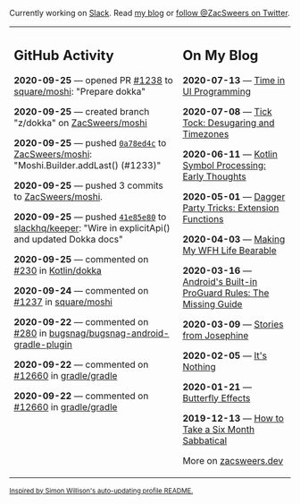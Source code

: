 Currently working on [Slack](https://slack.com/). Read [my blog](https://zacsweers.dev/) or [follow @ZacSweers on Twitter](https://twitter.com/ZacSweers).

<table><tr><td valign="top" width="60%">

## GitHub Activity
<!-- githubActivity starts -->
**2020-09-25** — opened PR [#1238](https://api.github.com/repos/square/moshi/pulls/1238) to [square/moshi](https://api.github.com/repos/square/moshi): "Prepare dokka"

**2020-09-25** — created branch "z/dokka" on [ZacSweers/moshi](https://api.github.com/repos/ZacSweers/moshi)

**2020-09-25** — pushed [`0a78ed4c`](https://github.com/ZacSweers/moshi/commit/0a78ed4cb1020311e4c768658eac4ac31224a0fa) to [ZacSweers/moshi](https://api.github.com/repos/ZacSweers/moshi): "Moshi.Builder.addLast() (#1233)"

**2020-09-25** — pushed 3 commits to [ZacSweers/moshi](https://api.github.com/repos/ZacSweers/moshi).

**2020-09-25** — pushed [`41e85e80`](https://github.com/slackhq/keeper/commit/41e85e8055459585692bbbf7433f20afcd7c3534) to [slackhq/keeper](https://api.github.com/repos/slackhq/keeper): "Wire in explicitApi() and updated Dokka docs"

**2020-09-25** — commented on [#230](https://github.com/Kotlin/dokka/issues/230#issuecomment-698741351) in [Kotlin/dokka](https://api.github.com/repos/Kotlin/dokka)

**2020-09-24** — commented on [#1237](https://github.com/square/moshi/issues/1237#issuecomment-698508226) in [square/moshi](https://api.github.com/repos/square/moshi)

**2020-09-22** — commented on [#280](https://github.com/bugsnag/bugsnag-android-gradle-plugin/issues/280#issuecomment-696954945) in [bugsnag/bugsnag-android-gradle-plugin](https://api.github.com/repos/bugsnag/bugsnag-android-gradle-plugin)

**2020-09-22** — commented on [#12660](https://github.com/gradle/gradle/issues/12660#issuecomment-696866446) in [gradle/gradle](https://api.github.com/repos/gradle/gradle)

**2020-09-22** — commented on [#12660](https://github.com/gradle/gradle/issues/12660#issuecomment-696850716) in [gradle/gradle](https://api.github.com/repos/gradle/gradle)
<!-- githubActivity ends -->
</td><td valign="top" width="40%">

## On My Blog
<!-- blog starts -->
**2020-07-13** — [Time in UI Programming](https://www.zacsweers.dev/time-in-ui/)

**2020-07-08** — [Tick Tock: Desugaring and Timezones](https://www.zacsweers.dev/ticktock-desugaring-timezones/)

**2020-06-11** — [Kotlin Symbol Processing: Early Thoughts](https://www.zacsweers.dev/kotlin-symbol-processor-early-thoughts/)

**2020-05-01** — [Dagger Party Tricks: Extension Functions](https://www.zacsweers.dev/dagger-party-tricks-extension-functions/)

**2020-04-03** — [Making My WFH Life Bearable](https://www.zacsweers.dev/making-wfh-life-bearable/)

**2020-03-16** — [Android's Built-in ProGuard Rules: The Missing Guide](https://www.zacsweers.dev/android-proguard-rules/)

**2020-03-09** — [Stories from Josephine](https://www.zacsweers.dev/stories-from-josephine/)

**2020-02-05** — [It's Nothing](https://www.zacsweers.dev/its-nothing/)

**2020-01-21** — [Butterfly Effects](https://www.zacsweers.dev/butterfly-effects/)

**2019-12-13** — [How to Take a Six Month Sabbatical](https://www.zacsweers.dev/how-to-take-a-six-month-sabbatical/)
<!-- blog ends -->
More on [zacsweers.dev](https://zacsweers.dev/)
</td></tr></table>

<sub><a href="https://simonwillison.net/2020/Jul/10/self-updating-profile-readme/">Inspired by Simon Willison's auto-updating profile README.</a></sub>